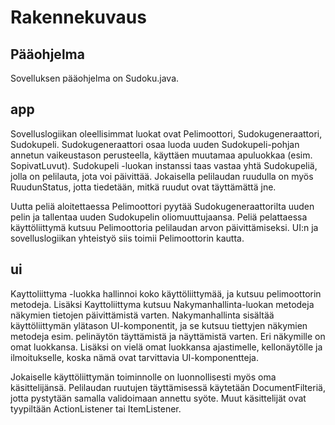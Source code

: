 # Rakennekuvaus

## Pääohjelma

Sovelluksen pääohjelma on Sudoku.java.

## app
Sovelluslogiikan oleellisimmat luokat ovat Pelimoottori, Sudokugeneraattori, Sudokupeli.
Sudokugeneraattori osaa luoda uuden Sudokupeli-pohjan annetun vaikeustason perusteella, käyttäen muutamaa apuluokkaa (esim. SopivatLuvut).
Sudokupeli -luokan instanssi taas vastaa yhtä Sudokupeliä, jolla on pelilauta, jota voi päivittää. Jokaisella pelilaudan ruudulla on myös RuudunStatus, jotta tiedetään, mitkä ruudut ovat täyttämättä jne.

Uutta peliä aloitettaessa Pelimoottori pyytää Sudokugeneraattorilta uuden pelin ja tallentaa uuden Sudokupelin oliomuuttujaansa.
Peliä pelattaessa käyttöliittymä kutsuu Pelimoottoria pelilaudan arvon päivittämiseksi. UI:n ja sovelluslogiikan yhteistyö siis toimii Pelimoottorin kautta.

## ui
Kayttoliittyma -luokka hallinnoi koko käyttöliittymää, ja kutsuu pelimoottorin metodeja. Lisäksi Kayttoliittyma kutsuu Nakymanhallinta-luokan metodeja näkymien tietojen päivittämistä varten.
Nakymanhallinta sisältää käyttöliittymän ylätason UI-komponentit, ja se kutsuu tiettyjen näkymien metodeja esim. pelinäytön täyttämistä ja näyttämistä varten.
Eri näkymille on omat luokkansa. Lisäksi on vielä omat luokkansa ajastimelle, kellonäytölle ja ilmoitukselle, koska nämä ovat tarvittavia UI-komponentteja.

Jokaiselle käyttöliittymän toiminnolle on luonnollisesti myös oma käsittelijänsä. Pelilaudan ruutujen täyttämisessä käytetään DocumentFilteriä, jotta pystytään samalla validoimaan annettu syöte. Muut käsittelijät ovat tyypiltään ActionListener tai ItemListener.
